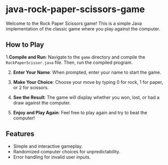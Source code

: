 # java-rock-paper-scissors-game
Welcome to the Rock Paper Scissors game! This is a simple Java implementation of the classic game where you play against the computer.

## How to Play

1.**Compile and Run**: Navigate to the `game` directory and compile the `RockPaperScissor.java` file. Then, run the compiled program.

2. **Enter Your Name**: When prompted, enter your name to start the game.

3. **Make Your Choice**: Choose your move by typing 0 for rock, 1 for paper, or 2 for scissors.

4. **See the Result**: The game will display whether you won, lost, or had a draw against the computer.

5. **Enjoy and Play Again**: Feel free to play again and try to beat the computer!

## Features

- Simple and interactive gameplay.
- Randomized computer choices for unpredictability.
- Error handling for invalid user inputs.
